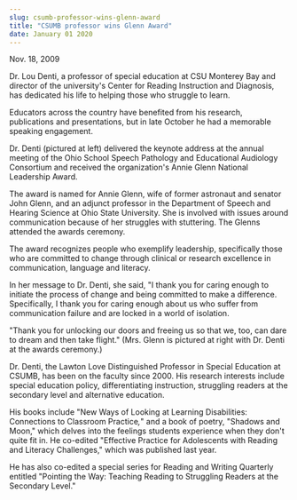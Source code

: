 ```yaml
---
slug: csumb-professor-wins-glenn-award
title: "CSUMB professor wins Glenn Award"
date: January 01 2020
---
```


 
<p>Nov. 18, 2009</p>
<p>
  Dr. Lou Denti, a professor of special education at CSU Monterey Bay and
  director of the university's Center for Reading Instruction and Diagnosis, has
  dedicated his life to helping those who struggle to learn.
</p>
<p>
  Educators across the country have benefited from his research, publications
  and presentations, but in late October he had a memorable speaking engagement.
</p>
<p>
  Dr. Denti (pictured at left) delivered the keynote address at the annual
  meeting of the Ohio School Speech Pathology and Educational Audiology
  Consortium and received the organization's Annie Glenn National Leadership
  Award.
</p>
<p>
  The award is named for Annie Glenn, wife of former astronaut and senator John
  Glenn, and an adjunct professor in the Department of Speech and Hearing
  Science at Ohio State University. She is involved with issues around
  communication because of her struggles with stuttering. The Glenns attended
  the awards ceremony.
</p>
<p>
  The award recognizes people who exemplify leadership, specifically those who
  are committed to change through clinical or research excellence in
  communication, language and literacy.
</p>
<p>
  In her message to Dr. Denti, she said, "I thank you for caring enough to
  initiate the process of change and being committed to make a difference.
  Specifically, I thank you for caring enough about us who suffer from
  communication failure and are locked in a world of isolation.
</p>
<p>
  "Thank you for unlocking our doors and freeing us so that we, too, can dare to
  dream and then take flight." (Mrs. Glenn is pictured at right with Dr. Denti
  at the awards ceremony.)
</p>
<p>
  Dr. Denti, the Lawton Love Distinguished Professor in Special Education at
  CSUMB, has been on the faculty since 2000. His research interests include
  special education policy, differentiating instruction, struggling readers at
  the secondary level and alternative education.
</p>
<p>
  His books include "New Ways of Looking at Learning Disabilities: Connections
  to Classroom Practice<em>,</em>" and a book of poetry, "Shadows and Moon,"
  which delves into the feelings students experience when they don't quite fit
  in. He co-edited "Effective Practice for Adolescents with Reading and Literacy
  Challenges," which was published last year.
</p>
<p>
  He has also co-edited a special series for Reading and Writing Quarterly
  entitled "Pointing the Way: Teaching Reading to Struggling Readers at the
  Secondary Level."
</p>
<p></p>
<p></p>
 
